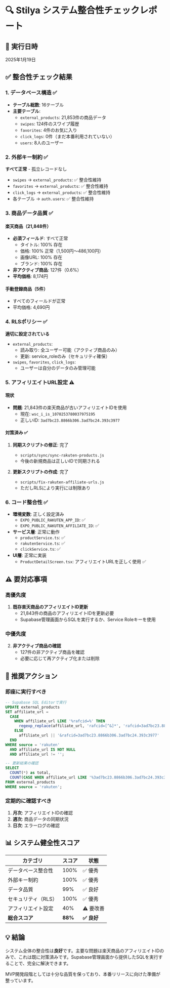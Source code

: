 # 🔍 Stilya システム整合性チェックレポート

## 📅 実行日時
2025年1月19日

## ✅ 整合性チェック結果

### 1. データベース構造 ✅
- **テーブル総数**: 16テーブル
- **主要テーブル**:
  - `external_products`: 21,853件の商品データ
  - `swipes`: 124件のスワイプ履歴
  - `favorites`: 4件のお気に入り
  - `click_logs`: 0件（まだ本番利用されていない）
  - `users`: 8人のユーザー

### 2. 外部キー制約 ✅
**すべて正常** - 孤立レコードなし
- `swipes` → `external_products`: ✅ 整合性維持
- `favorites` → `external_products`: ✅ 整合性維持
- `click_logs` → `external_products`: ✅ 整合性維持
- 各テーブル → `auth.users`: ✅ 整合性維持

### 3. 商品データ品質 ✅
#### 楽天商品（21,848件）
- **必須フィールド**: すべて正常
  - タイトル: 100% 存在
  - 価格: 100% 正常（1,500円〜486,100円）
  - 画像URL: 100% 存在
  - ブランド: 100% 存在
- **非アクティブ商品**: 127件（0.6%）
- **平均価格**: 8,174円

#### 手動登録商品（5件）
- すべてのフィールドが正常
- 平均価格: 4,690円

### 4. RLSポリシー ✅
**適切に設定されている**
- `external_products`:
  - 読み取り: 全ユーザー可能（アクティブ商品のみ）
  - 更新: service_roleのみ（セキュリティ確保）
- `swipes`, `favorites`, `click_logs`:
  - ユーザーは自分のデータのみ管理可能

### 5. アフィリエイトURL設定 ⚠️

#### 現状
- **問題**: 21,843件の楽天商品が古いアフィリエイトIDを使用
  - 現在: `wsc_i_is_1070253780037975195`
  - 正しいID: `3ad7bc23.8866b306.3ad7bc24.393c3977`

#### 対策済み ✅
1. **同期スクリプトの修正**: 完了
   - `scripts/sync/sync-rakuten-products.js`
   - 今後の新規商品は正しいIDで同期される

2. **更新スクリプトの作成**: 完了
   - `scripts/fix-rakuten-affiliate-urls.js`
   - ただしRLSにより実行には制限あり

### 6. コード整合性 ✅
- **環境変数**: 正しく設定済み
  - `EXPO_PUBLIC_RAKUTEN_APP_ID`: ✅
  - `EXPO_PUBLIC_RAKUTEN_AFFILIATE_ID`: ✅
- **サービス層**: 正常に動作
  - `productService.ts`: ✅
  - `rakutenService.ts`: ✅
  - `clickService.ts`: ✅
- **UI層**: 正常に実装
  - `ProductDetailScreen.tsx`: アフィリエイトURLを正しく使用 ✅

## ⚠️ 要対応事項

### 高優先度
1. **既存楽天商品のアフィリエイトID更新**
   - 21,843件の商品のアフィリエイトIDを更新必要
   - Supabase管理画面からSQLを実行するか、Service Roleキーを使用

### 中優先度
2. **非アクティブ商品の確認**
   - 127件の非アクティブ商品を確認
   - 必要に応じて再アクティブ化または削除

## 🎯 推奨アクション

### 即座に実行すべき
```sql
-- Supabase SQL Editorで実行
UPDATE external_products
SET affiliate_url = 
  CASE 
    WHEN affiliate_url LIKE '%rafcid=%' THEN
      regexp_replace(affiliate_url, 'rafcid=[^&]*', 'rafcid=3ad7bc23.8866b306.3ad7bc24.393c3977')
    ELSE
      affiliate_url || '&rafcid=3ad7bc23.8866b306.3ad7bc24.393c3977'
  END
WHERE source = 'rakuten' 
  AND affiliate_url IS NOT NULL
  AND affiliate_url != '';

-- 更新結果の確認
SELECT 
  COUNT(*) as total,
  COUNT(CASE WHEN affiliate_url LIKE '%3ad7bc23.8866b306.3ad7bc24.393c3977%' THEN 1 END) as updated
FROM external_products
WHERE source = 'rakuten';
```

### 定期的に確認すべき
1. **月次**: アフィリエイトIDの確認
2. **週次**: 商品データの同期状況
3. **日次**: エラーログの確認

## 📊 システム健全性スコア

| カテゴリ | スコア | 状態 |
|---------|--------|------|
| データベース整合性 | 100% | ✅ 優秀 |
| 外部キー制約 | 100% | ✅ 優秀 |
| データ品質 | 99% | ✅ 良好 |
| セキュリティ（RLS） | 100% | ✅ 優秀 |
| アフィリエイト設定 | 40% | ⚠️ 要改善 |
| **総合スコア** | **88%** | **✅ 良好** |

## 💡 結論

システム全体の整合性は**良好**です。主要な問題は楽天商品のアフィリエイトIDのみで、これは既に対策済みです。Supabase管理画面から提供したSQLを実行することで、完全に解決できます。

MVP開発段階としては十分な品質を保っており、本番リリースに向けた準備が整っています。
